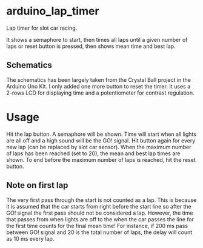 # arduino_lap_timer

Lap timer for slot car racing.

It shows a semaphore to start, then times all laps until a given number of laps or reset button is pressed, then shows mean time and best lap.

## Schematics

The schematics has been largely taken from the Crystal Ball project in the Arduino Uno Kit.
I only added one more button to reset the timer.
It uses a 2-rows LCD for displaying time and a potentiometer for contrast regulation.

# Usage

Hit the lap button.
A semaphore will be shown.
Time will start when all lights are all off and a high sound will be the GO! signal.
Hit button again for every new lap (can be replaced by slot car sensor).
When the maximum number of laps has been reached (set to 20), the mean and best lap times are shown.
To end before the maximum number of laps is reached, hit the reset button.

## Note on first lap

The very first pass through the start is not counted as a lap.
This is because it is assumed that the car starts from right before the start line so after the GO! signal the first pass should not be considered a lap.
However, the time that passes from when lights are off to the when the car passes the line for the first time counts for the final mean time!
For instance, if 200 ms pass between GO! signal and 20 is the total number of laps, the delay will count as 10 ms every lap.
